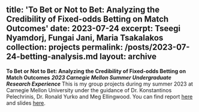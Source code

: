 title: 'To Bet or Not to Bet: Analyzing the Credibility of Fixed-odds Betting on Match Outcomes'
date: 2023-07-24
excerpt: Tseegi Nyamdorj, Fungai Jani, Maria Tsakalakos
collection: projects
permalink: /posts/2023-07-24-betting-analysis.md
layout: archive
---
**To Bet or Not to Bet: Analyzing the Credibility of Fixed-odds Betting on Match Outcomes**
**_2023 Carnegie Mellon Summer Undergraduate Research Experience_**
This is my group projects during my summer 2023 at Carnegie Mellon University under the guidance of Dr. Konstantinos Pelechrinis, Dr. Ronald Yurko and Meg Ellingwood. You can find report [here](https://www.stat.cmu.edu/cmsac/sure/2023/showcase/soccer/report.html) and slides [here](https://www.stat.cmu.edu/cmsac/sure/2023/showcase/soccer/slides.pdf). 
